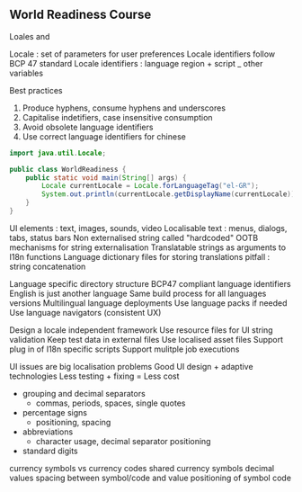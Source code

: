 ## World Readiness Course

Loales and 

Locale : set of parameters for user preferences
Locale identifiers follow BCP 47 standard
Locale identifiers : language region + script _ other variables 

Best practices 
1. Produce hyphens, consume hyphens and underscores
2. Capitalise indetifiers, case insensitive consumption
3. Avoid obsolete language identifiers
4. Use correct language identifiers for chinese

```java
import java.util.Locale;

public class WorldReadiness {
    public static void main(String[] args) {
        Locale currentLocale = Locale.forLanguageTag("el-GR");
        System.out.println(currentLocale.getDisplayName(currentLocale));
    }
}
```

UI elements : text, images, sounds, video
Localisable text : menus, dialogs, tabs, status bars
Non externalised string called "hardcoded"
OOTB mechanisms for string externalisation
Translatable strings as arguments to I18n functions
Language dictionary files for storing translations
pitfall : string concatenation

Language specific directory structure
BCP47 compliant language identifiers
English is just another language
Same build process for all languages versions
Multilingual language deployments
Use language packs if needed 
Use language navigators (consistent UX)

Design a locale independent framework
Use resource files for UI string validation
Keep test data in external files
Use localised asset files
Support plug in of I18n specific scripts
Support mulitple job executions

UI issues are big localisation problems
Good UI design + adaptive technologies 
Less testing + fixing = Less cost

- grouping and decimal separators
    - commas, periods, spaces, single quotes
- percentage signs
    - positioning, spacing
- abbreviations
    - character usage, decimal separator positioning
- standard digits

currency symbols vs currency codes
shared currency symbols
decimal values
spacing between symbol/code and value
positioning of symbol code

